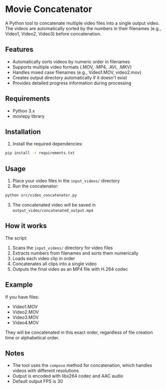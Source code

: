 # Movie Concatenator

A Python tool to concatenate multiple video files into a single output video. The videos are automatically sorted by the numbers in their filenames (e.g., Video1, Video2, Video3) before concatenation.

## Features

- Automatically sorts videos by numeric order in filenames
- Supports multiple video formats (.MOV, .MP4, .AVI, .MKV)
- Handles mixed case filenames (e.g., Video1.MOV, video2.mov)
- Creates output directory automatically if it doesn't exist
- Provides detailed progress information during processing

## Requirements

- Python 3.x
- moviepy library

## Installation

1. Install the required dependencies:
```bash
pip install -r requirements.txt
```

## Usage

1. Place your video files in the `input_videos/` directory
2. Run the concatenator:
```bash
python src/video_concatenator.py
```

3. The concatenated video will be saved in `output_video/concatenated_output.mp4`

## How it works

The script:
1. Scans the `input_videos/` directory for video files
2. Extracts numbers from filenames and sorts them numerically
3. Loads each video clip in order
4. Concatenates all clips into a single video
5. Outputs the final video as an MP4 file with H.264 codec

## Example

If you have files:
- Video1.MOV
- Video2.MOV
- Video3.MOV
- Video4.MOV

They will be concatenated in this exact order, regardless of file creation time or alphabetical order.

## Notes

- The tool uses the `compose` method for concatenation, which handles videos with different resolutions
- Output is encoded with libx264 codec and AAC audio
- Default output FPS is 30
